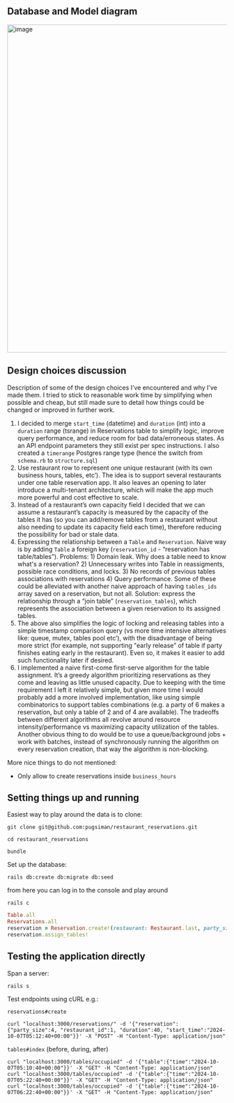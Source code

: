 ## Database and Model diagram
<img width="753" alt="image" src="https://github.com/user-attachments/assets/dbfb0384-e4b7-4bc3-81f3-f42f50e88d54">

## Design choices discussion

Description of some of the design choices I’ve encountered and why I’ve made them. I tried to stick to reasonable work time by simplifying when possible and cheap, but still made sure to detail how things could be changed or improved in further work.

1. I decided to merge `start_time` (datetime) and `duration` (int) into a `duration` range (tsrange) in Reservations table to simplify logic, improve query performance, and reduce room for bad data/erroneous states. As an API endpoint parameters they still exist per spec instructions. I also created a `timerange` Postgres range type (hence the switch from `schema.rb` to `structure.sql`)
2. Use restaurant row to represent one unique restaurant (with its own business hours, tables, etc’). The idea is to support several restaurants under one table reservation app. It also leaves an opening to later introduce a multi-tenant architecture, which will make the app much more powerful and cost effective to scale.
3. Instead of a restaurant’s own capacity field I decided that we can assume a restaurant’s capacity is measured by the capacity of the tables it has (so you can add/remove tables from a restaurant without also needing to update its capacity field each time), therefore reducing the possibility for bad or stale data.
4. Expressing the relationship between a `Table` and `Reservation`. Naive way is by adding `Table` a foreign key (`reservation_id` - “reservation has table/tables”). Problems: 1) Domain leak. Why does a table need to know what's a reservation? 2) Unnecessary writes into Table in reassigments, possible race conditions, and locks. 3) No records of previous tables associations with reservations 4) Query performance.  Some of these could be alleviated with another naive approach of having `tables_ids` array saved on a reservation, but not all. Solution: express the relationship through a “join table” (`reservation_tables`), which represents the association between a given reservation to its assigned tables.
5. The above also simplifies the logic of locking and releasing tables into a simple timestamp comparison query (vs more time intensive alternatives like: queue, mutex, tables pool etc’), with the disadvantage of being more strict (for example, not supporting "early release” of table if party finishes eating early in the restaurant). Even so, it makes it easier to add such functionality later if desired.
6. I implemented a naive first-come first-serve algorithm for the table assignment. It’s a greedy algorithm prioritizing reservations as they come and leaving as little unused capacity. Due to keeping with the time requirement I left it relatively simple, but given more time I would probably add a more involved implementation, like using simple combinatorics to support tables combinations (e.g. a party of 6 makes a reservation, but only a table of 2 and of 4 are available). The tradeoffs between different algorithms all revolve around resource intensity/performance vs maximizing capacity utilization of the tables. Another obvious thing to do would be to use a queue/background jobs + work with batches, instead of synchronously running the algorithm on every reservation creation, that way the algorithm is non-blocking.

More nice things to do not mentioned:

* Only allow to create reservations inside `business_hours`

## Setting things up and running

Easiest way to play around the data is to clone:

`git clone git@github.com:pugsiman/restaurant_reservations.git`

`cd restaurant_reservations`

`bundle`

Set up the database:

`rails db:create db:migrate db:seed`

from here you can log in to the console and play around

`rails c`
```ruby
Table.all
Reservations.all
reservation = Reservation.create!(restaurant: Restaurant.last, party_size: 2,  duration: DateTime.parse('2024/5/5 11:00')..DateTime.parse('2024/5/5 12:00'))
reservation.assign_tables!
```

## Testing the application directly
Span a server:

`rails s`

Test endpoints using cURL e.g.:

`reservations#create`
```shell
curl "localhost:3000/reservations/" -d '{"reservation":{"party_size":4, "restaurant_id":1, "duration":40, "start_time":"2024-10-07T05:12:40+00:00"}}' -X "POST" -H "Content-Type: application/json"
```

`tables#index` (before, during, after)
```shell
curl "localhost:3000/tables/occupied" -d '{"table":{"time":"2024-10-07T05:10:40+00:00"}}' -X "GET" -H "Content-Type: application/json"
curl "localhost:3000/tables/occupied" -d '{"table":{"time":"2024-10-07T05:22:40+00:00"}}' -X "GET" -H "Content-Type: application/json" 
curl "localhost:3000/tables/occupied" -d '{"table":{"time":"2024-10-07T06:22:40+00:00"}}' -X "GET" -H "Content-Type: application/json"
```

